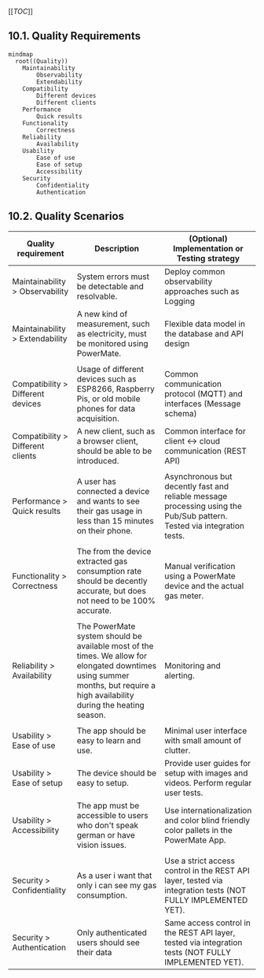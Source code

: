 [[_TOC_]]

## 10.1. Quality Requirements

```mermaid
mindmap
  root((Quality))
    Maintainability
        Observability
        Extendability
    Compatibility
        Different devices
        Different clients
    Performance
        Quick results
    Functionality
        Correctness
    Reliability
        Availability
    Usability
        Ease of use
        Ease of setup
        Accessibility
    Security
        Confidentiality
        Authentication
```

## 10.2. Quality Scenarios

| Quality requirement | Description | (Optional) Implementation or Testing strategy |
| ------------------- | ----------- | --------------------------------------------- |
| Maintainability > Observability | System errors must be detectable and resolvable. | Deploy common observability approaches such as Logging |
| Maintainability > Extendability | A new kind of measurement, such as electricity, must be monitored using PowerMate. | Flexible data model in the database and API design |
||||
| Compatibility > Different devices | Usage of different devices such as ESP8266, Raspberry Pis, or old mobile phones for data acquisition. | Common communication protocol (MQTT) and interfaces (Message schema) |
| Compatibility > Different clients | A new client, such as a browser client, should be able to be introduced. | Common interface for client <-> cloud communication (REST API) |
||||
| Performance > Quick results | A user has connected a device and wants to see their gas usage in less than 15 minutes on their phone. | Asynchronous but decently fast and reliable message processing using the Pub/Sub pattern. Tested via integration tests. |
||||
| Functionality > Correctness | The from the device extracted gas consumption rate should be decently accurate, but does not need to be 100% accurate. | Manual verification using a PowerMate device and the actual gas meter. |
||||
| Reliability > Availability | The PowerMate system should be available most of the times. We allow for elongated downtimes using summer months, but require a high availability during the heating season. | Monitoring and alerting. |
||||
| Usability > Ease of use | The app should be easy to learn and use. | Minimal user interface with small amount of clutter. |
| Usability > Ease of setup | The device should be easy to setup. | Provide user guides for setup with images and videos. Perform regular user tests. |
| Usability > Accessibility | The app must be accessible to users who don't speak german or have vision issues. | Use internationalization and color blind friendly color pallets in the PowerMate App. |
||||
| Security > Confidentiality | As a user i want that only i can see my gas consumption. | Use a strict access control in the REST API layer, tested via integration tests (NOT FULLY IMPLEMENTED YET). |
| Security > Authentication | Only authenticated users should see their data | Same access control in the REST API layer, tested via integration tests (NOT FULLY IMPLEMENTED YET). |
